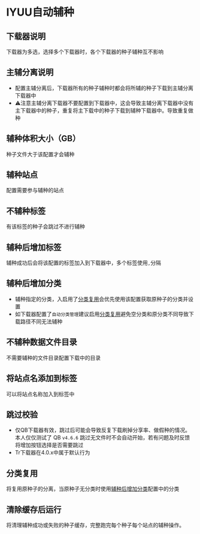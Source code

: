 # IYUU自动辅种

## 下载器说明

下载器为多选，选择多个下载器时，各个下载器的种子辅种互不影响

## 主辅分离说明

- 配置主辅分离后，下载器所有的种子辅种时都会将所辅的种子下载到主辅分离下载器中
- ⚠️注意主辅分离下载器不要配置到下载器中，这会导致主辅分离下载器中没有主下载器中的种子，重复将主下载中的种子下载到辅种下载器中。导致重复做种

## 辅种体积大小（GB）

种子文件大于该配置才会辅种

## 辅种站点

配置需要参与辅种的站点

## 不辅种标签

有该标签的种子会跳过不进行辅种

## 辅种后增加标签

辅种成功后会将该配置的标签加入到下载器中，多个标签使用`,`分隔

## 辅种后增加分类

- 辅种指定的分类，入启用了[分类复用](#分类复用)会优先使用该配置获取原种子的分类并设置
- 如下载器配置了`自动分类管理`建议启用[分类复用](#分类复用)避免空分类和原分类不同导致下载路径不同无法辅种

## 不辅种数据文件目录

不需要辅种的文件目录配置下载中的目录

## 将站点名添加到标签

可以将站点名称加入到标签中

## 跳过校验

- 仅QB下载器有效，跳过后可能会导致反复下载刷掉分享率、做假种的情况。本人仅仅测试了 QB `v4.6.6` 跳过无文件时不会自动开始，若有问题及时反馈将增加按钮选择是否需要跳过
- Tr下载器在4.0.x中属于默认行为

## 分类复用

将复用原种子的分离，当原种子无分类时使用[辅种后增加分类](#辅种后增加分类)配置中的分类

## 清除缓存后运行

将清理辅种成功或失败的种子缓存，完整跑完每个种子每个站点的辅种操作。